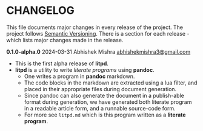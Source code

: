 # CHANGELOG
This file documents major changes in every release of the project. The project follows [Semantic Versioning](https://semver.org/). There is a section for each release - which lists major changes made in the release.

**0.1.0-alpha.0**  2024-03-31 Abhishek Mishra  <abhishekmishra3@gmail.com>

- This is the first alpha release of **litpd**.
- **litpd** is a utility to write *literate programs* using **pandoc**.
  - One writes a program in **pandoc** markdown.
  - The code blocks in the markdown are extracted using a lua filter, and placed
    in their appropriate files during document generation.
  - Since pandoc can also generate the document in a publish-able format during
    generation, we have generated both literate program in a readable article
    form, and a runnable source-code form.
  - For more see `litpd.md` which is this program written as a **literate**
    **program**. 
